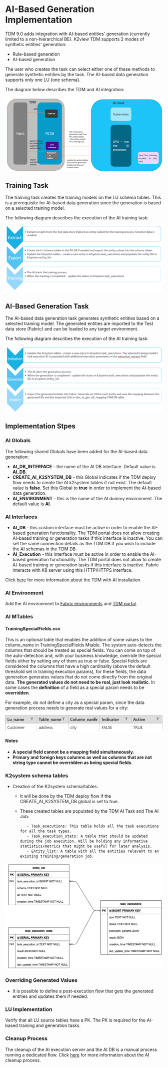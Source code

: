 # AI-Based Generation Implementation

TDM 9.0 adds integration with AI-based entities' generation (currently limited to a non-hierarchical BE). K2view TDM supports 2 modes of synthetic entities' generation:

- Rule-based generation
- AI-based generation

The user who creates the task can select either one of these methods to generate synthetic entities by the task. The AI-based data generation supports only one LU (one schema).

The diagram below describes the TDM and AI integration:

![tdm-ai](images/tdm_ai_integration.png)

## Training Task

The training task creates the training models on the LU schema tables. This is a prerequisite for AI-based data generation since the generation is based on a selected training model. 

The following diagram describes the execution of the AI training task:

![ai training](images/ai_training_task_process.png)

## AI-Based Generation Task

The AI-based data generation task generates synthetic entities based on a selected training model. The generated entities are imported to the Test data store (Fabric) and can be loaded to any target environment.

The following diagram describes the execution of the AI training task:

![ai training](images/ai_generation_task_process.png)

## Implementation Stpes

### AI Globals

The following shared Globals have been added for the AI-based data generation:

- **AI_DB_INTERFACE**  - the name of the AI DB interface. Default value is **AI_DB**. 
- **CREATE_AI_K2SYSTEM_DB** - this Global indicates if the TDM deploy flow needs to create the AI k2system  tables if not exist. The default value is **false**. Set this Global to **true** in order to implement the AI-based data generation.
- **AI_ENVIRONMENT**  -  this is the name of the AI dummy environment. The default value is  **AI**. 

###  AI Interfaces

- **AI_DB** - this custom interface must be active in order to enable the AI-based generation functionality. The TDM portal does not allow creating AI-based training or generation tasks if this interface is inactive. You can set the same connection details as the TDM DB if you wish to include the AI schemas in the TDM DB.
- **AI_Execution** - this interface must be active in order to enable the AI-based generation functionality. The TDM portal does not allow to create AI-based training or generation tasks if this interface is inactive. Fabric interacts with K8 server using this HTTP/HTTPS interface.

Click [here](/articles/98_maintenance_and_operational/Installations/Docker/TDM/TDM_AI_Installation_V9.0.md#admin-token) for more information about the TDM with AI installation. 

### AI Environment
Add the AI environment to [Fabric environments](tdm_fabric_implementation_environments_setup.md) and [TDM portal](/articles/TDM/tdm_gui/10_environment_roles_tab.md#ai-environment---permission-set). 

### AI MTables 

#### TrainingSpecialFields.csv

This is an optional table that enables the addition of some values to the column_name in TrainingSpecialFields Mtable. The system auto-detects the columns that should be treated as special fields. You can come on top of the auto-detection and, with your business knowledge, override the special fields either by setting any of them as true or false. 
Special fields are considered the columns that have a high cardinality (above the default threshold set in training execution params), for these fields, the data generation generates values that do not come directly from the original data. **The generated values do not need to be real, just look realistic**. In some cases the **definition** of a field as a special param needs to be **overridden**. 

For example, do not define a city as a special param, since the data generation process needs to generate real values for a city:

![special params](images/ai_generation_special_params_example.png)

#### Notes
  - **A special field cannot be a mapping field simultaneously.**
  - **Primary and foreign keys columns as well as columns that are not string type cannot be overridden as being special fields.**

### K2system schema tables 
- Creation of the K2system schema/tables: 
     - It will be done by the TDM deploy flow if the CREATE_AI_K2SYSTEM_DB global is set to true.
     - These created tables are populated by the TDM AI Task and The AI Job:
       
              - Task_executions: This table holds all the task executions for all the task types.
              - Task_execution_stats: A table that should be updated during the job execution. Will be holding any informative statistics/metrics that might be useful for later analysis.
              - Entity_list: A table with all the entities relevant to an existing training/generation job.
       
![k2system_tables](images/k2system_tables.png)
### Overriding Generated Values

- It is possible to define a post-execution flow that gets the generated entities and updates them if needed.

### LU Implementation
Verify that all LU source tables have a PK. The PK is required for the AI-based training and generation tasks.

### Cleanup Process 
The cleanup of the AI execution server and the AI DB is a manual process running a dedicated flow. Click [here](/articles/98_maintenance_and_operational/Installations/Docker/TDM/TDM_AI_Installation_V9.0.md#manual-cleanup-flow) for more information about the AI cleanup process.
